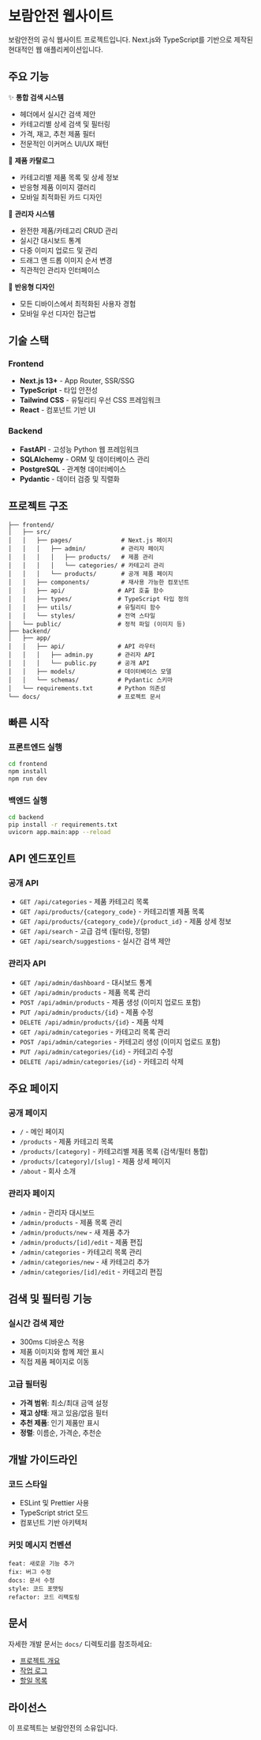 # 보람안전 웹사이트

보람안전의 공식 웹사이트 프로젝트입니다. Next.js와 TypeScript를 기반으로 제작된 현대적인 웹 애플리케이션입니다.

## 주요 기능

✨ **통합 검색 시스템**
- 헤더에서 실시간 검색 제안
- 카테고리별 상세 검색 및 필터링
- 가격, 재고, 추천 제품 필터
- 전문적인 이커머스 UI/UX 패턴

🏢 **제품 카탈로그**
- 카테고리별 제품 목록 및 상세 정보
- 반응형 제품 이미지 갤러리
- 모바일 최적화된 카드 디자인

🔧 **관리자 시스템**
- 완전한 제품/카테고리 CRUD 관리
- 실시간 대시보드 통계
- 다중 이미지 업로드 및 관리
- 드래그 앤 드롭 이미지 순서 변경
- 직관적인 관리자 인터페이스

📱 **반응형 디자인**
- 모든 디바이스에서 최적화된 사용자 경험
- 모바일 우선 디자인 접근법

## 기술 스택

### Frontend
- **Next.js 13+** - App Router, SSR/SSG
- **TypeScript** - 타입 안전성
- **Tailwind CSS** - 유틸리티 우선 CSS 프레임워크
- **React** - 컴포넌트 기반 UI

### Backend
- **FastAPI** - 고성능 Python 웹 프레임워크
- **SQLAlchemy** - ORM 및 데이터베이스 관리
- **PostgreSQL** - 관계형 데이터베이스
- **Pydantic** - 데이터 검증 및 직렬화

## 프로젝트 구조

```
├── frontend/
│   ├── src/
│   │   ├── pages/              # Next.js 페이지
│   │   │   ├── admin/          # 관리자 페이지
│   │   │   │   ├── products/   # 제품 관리
│   │   │   │   └── categories/ # 카테고리 관리
│   │   │   └── products/       # 공개 제품 페이지
│   │   ├── components/         # 재사용 가능한 컴포넌트
│   │   ├── api/               # API 호출 함수
│   │   ├── types/             # TypeScript 타입 정의
│   │   ├── utils/             # 유틸리티 함수
│   │   └── styles/            # 전역 스타일
│   └── public/                # 정적 파일 (이미지 등)
├── backend/
│   ├── app/
│   │   ├── api/               # API 라우터
│   │   │   ├── admin.py       # 관리자 API
│   │   │   └── public.py      # 공개 API
│   │   ├── models/            # 데이터베이스 모델
│   │   └── schemas/           # Pydantic 스키마
│   └── requirements.txt       # Python 의존성
└── docs/                      # 프로젝트 문서
```

## 빠른 시작

### 프론트엔드 실행

```bash
cd frontend
npm install
npm run dev
```

### 백엔드 실행

```bash
cd backend
pip install -r requirements.txt
uvicorn app.main:app --reload
```

## API 엔드포인트

### 공개 API
- `GET /api/categories` - 제품 카테고리 목록
- `GET /api/products/{category_code}` - 카테고리별 제품 목록
- `GET /api/products/{category_code}/{product_id}` - 제품 상세 정보
- `GET /api/search` - 고급 검색 (필터링, 정렬)
- `GET /api/search/suggestions` - 실시간 검색 제안

### 관리자 API
- `GET /api/admin/dashboard` - 대시보드 통계
- `GET /api/admin/products` - 제품 목록 관리
- `POST /api/admin/products` - 제품 생성 (이미지 업로드 포함)
- `PUT /api/admin/products/{id}` - 제품 수정
- `DELETE /api/admin/products/{id}` - 제품 삭제
- `GET /api/admin/categories` - 카테고리 목록 관리
- `POST /api/admin/categories` - 카테고리 생성 (이미지 업로드 포함)
- `PUT /api/admin/categories/{id}` - 카테고리 수정
- `DELETE /api/admin/categories/{id}` - 카테고리 삭제

## 주요 페이지

### 공개 페이지
- `/` - 메인 페이지
- `/products` - 제품 카테고리 목록
- `/products/[category]` - 카테고리별 제품 목록 (검색/필터 통합)
- `/products/[category]/[slug]` - 제품 상세 페이지
- `/about` - 회사 소개

### 관리자 페이지
- `/admin` - 관리자 대시보드
- `/admin/products` - 제품 목록 관리
- `/admin/products/new` - 새 제품 추가
- `/admin/products/[id]/edit` - 제품 편집
- `/admin/categories` - 카테고리 목록 관리
- `/admin/categories/new` - 새 카테고리 추가
- `/admin/categories/[id]/edit` - 카테고리 편집

## 검색 및 필터링 기능

### 실시간 검색 제안
- 300ms 디바운스 적용
- 제품 이미지와 함께 제안 표시
- 직접 제품 페이지로 이동

### 고급 필터링
- **가격 범위**: 최소/최대 금액 설정
- **재고 상태**: 재고 있음/없음 필터
- **추천 제품**: 인기 제품만 표시
- **정렬**: 이름순, 가격순, 추천순

## 개발 가이드라인

### 코드 스타일
- ESLint 및 Prettier 사용
- TypeScript strict 모드
- 컴포넌트 기반 아키텍처

### 커밋 메시지 컨벤션
```
feat: 새로운 기능 추가
fix: 버그 수정
docs: 문서 수정
style: 코드 포맷팅
refactor: 코드 리팩토링
```

## 문서

자세한 개발 문서는 `docs/` 디렉토리를 참조하세요:
- [프로젝트 개요](docs/project-overview.md)
- [작업 로그](docs/work-log.md)
- [할일 목록](docs/TODO.md)

## 라이선스

이 프로젝트는 보람안전의 소유입니다.
